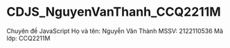 # CDJS_NguyenVanThanh_CCQ2211M
Chuyên đề JavaScript
Họ và tên: Nguyễn Văn Thành
MSSV: 2122110536
Mã lớp: CCQ2211M
